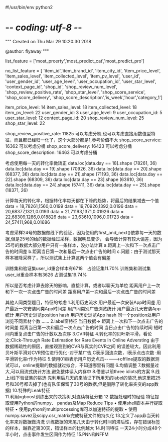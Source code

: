 #!/usr/bin/env python2
# -*- coding: utf-8 -*-
"""
Created on Thu Mar 29 10:20:30 2018

@author: flyaway
"""

list_feature = ['most_proerty','most_predict_cat','most_predict_pro']

no_list_feature = [ 'item_id','item_brand_id', 'item_city_id',
       'item_price_level', 'item_sales_level', 'item_collected_level',
       'item_pv_level', 'user_id', 'user_gender_id', 'user_age_level',
       'user_occupation_id', 'user_star_level',
       'context_page_id', 'shop_id', 'shop_review_num_level', 'shop_review_positive_rate',
       'shop_star_level', 'shop_score_service', 'shop_score_delivery',
       'shop_score_description','is_week','hour','category_1'] 

item_price_level: 14
item_sales_level: 18
item_collected_level: 18
item_pv_level: 22
user_gender_id: 3
user_age_level: 9
user_occupation_id: 5
user_star_level: 12
context_page_id: 20
shop_review_num_level: 25
shop_star_level: 22

shop_review_positive_rate: 11825 可以考虑分桶,也可以考虑直接用数值型特征，而且都已经归一化了，这个大部分都是1,参考价值不大
shop_score_service: 16362 可以考虑分桶
shop_score_delivery: 16423 可以考虑分桶
shop_score_description: 16463 可以考虑分桶

考虑使用每一天的转化率做矫正
data.loc[data.day == 18].shape (78261, 36)
data.loc[data.day == 19].shape (70926, 36)
data.loc[data.day == 20].shape (68377, 36)
data.loc[data.day == 21].shape (71193, 36)
data.loc[data.day == 22].shape (68309, 36)
data.loc[data.day == 23].shape (63610, 36)
data.loc[data.day == 24].shape (57411, 36)
data.loc[data.day == 25].shape (18371, 26)

计算每天的转化率，根据转化率每天都在下降的趋势，将最后的结果减去一个值
data = 18,78261,1560,0.0199
data = 19,70926,1392,0.0196
data = 20,68377,1321,0.0193
data = 21,71193,1371,0.01926
data = 22,68309,1286,0.018826
data = 23,63610,1096,0.01723
data = 24,57411,968,0.01686

考虑采样24号的数据做线下的验证，因为使用的first_and_next()依靠每一天的数据,但是25号的给的数据经过采样，数据明显变少，
会导致计算有较大偏差，因为25号的数据大部分用户只有一条样本，没办法计算
a.距离上一次和下一次点击广告的时间差 
b.距离当日第一次和最后一次点击广告的时间
c.问题：由于测试那天样本被降采样了，所以测试集上计算这两个值会有偏差

训练集和验证集user_id重合样本有6718　占验证集11.70%
训练集和测试集user_id重合样本有3626  占测试集19.74%

所以是否考虑计算去除天的影响，直接计算，或者以聊天为单位
距离用户上一次和下一次一次点击广告的时间差
距离用户第一次和最后一次点击广告的时间差



其他人同类型题目，特征的考虑
1.利用历史流水 
用户最近一次安装App时间差 
用户最近一次安装同类App时间差 
用户同类别广告浏览统计 
用户最近几天安装App统计 
用户历史浏览position hash 
用户历史浏览App hash 
同一个position处用户浏览不同素材个数 
…… 
2.label窗特征 
当日数据-> 
距离上一次和下一次点击广告的时间差 
距离当日第一次和最后一次点击广告的时间 
当日点击广告的持续时间 
短时间内重复点击广告的计数以及次序 
3.CVR特征 
4.转化率的贝叶斯平滑，看论文:Click-Through Rate Estimation for Rare Events In Online Adversting 
由于数据稀疏性的原因，直接观测到的CVR与真实的CVR之间 
的误差较大。因此利用贝叶斯平滑对CVR预估进行优化 
·对于某广告,C表示回流次数，I表示点击次数 
·用平滑转化率r作为特征 
5.使用01串表示用户历史点击----->offline提取的数据测试可以，online提取的数据就过拟合，不知道哪里有问题
6.均值调整 
7.数据量过大,可以用流式统计方法,避免整体读入内存中 
8.借鉴以前three idiots的方案 
9.线上/线下验证集的挑选 
先利用后几天的来验证下所用天的label的情况,他这里把25号和30号都去掉了(也有队伍保留了30号的数据,但是删除了转化率突变的app数据)
10.特殊的Leak特征  
11.利用xgboost训练出来的决策树,对连续特征分箱
12.数据处理时的经验 
特征提取使用Python的numpy、 pandas及Map Reduce 
Tips 
• 使用shell脚本并行提取特征 
• 使用python的multiprocessing库可以加速特征的提取 
• 使用numpy.savez及scipy.csr_matrix完成特征文件的持久化 
13.定义了app非当天转化率来对数据做清洗 
训练数据的末尾几天由于转化时间的滞后性，存在错误标签的样本，越靠近第30天，错误样本的比例越大 
14.时间特征 
一天24小时分成48个半小时，点击事件发生区间作为特征 
15.PNN和NFFM 
